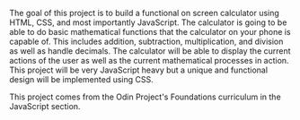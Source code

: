 The goal of this project is to build a functional  on screen calculator using HTML, CSS, and most importantly JavaScript. The calculator is going to be able to do basic mathematical functions that the calculator on your phone is capable of. This includes addition, subtraction, multiplication, and division as well as handle decimals. The calculator will be able to display the current actions of the user as well as the current mathematical processes in action. This project will be very JavaScript heavy but a unique and functional design will be implemented using CSS. 

This project comes from the Odin Project's Foundations curriculum in the JavaScript section.